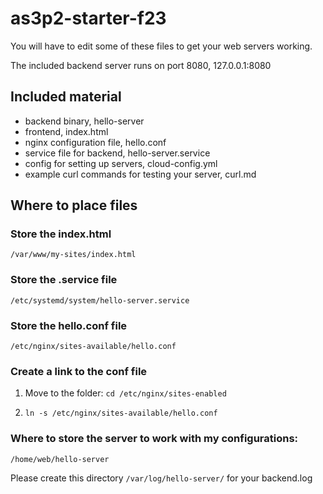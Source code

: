 # as3p2-starter-f23

You will have to edit some of these files to get your web servers working.

The included backend server runs on port 8080, 127.0.0.1:8080

## Included material

- backend binary, hello-server
- frontend, index.html
- nginx configuration file, hello.conf
- service file for backend, hello-server.service
- config for setting up servers, cloud-config.yml
- example curl commands for testing your server, curl.md

## Where to place files

### Store the index.html

```/var/www/my-sites/index.html```

### Store the .service file

```/etc/systemd/system/hello-server.service```

### Store the hello.conf file

```/etc/nginx/sites-available/hello.conf```

### Create a link to the conf file

1. Move to the folder: ``` cd /etc/nginx/sites-enabled ```

2. ```ln -s /etc/nginx/sites-available/hello.conf```

### Where to store the server to work with my configurations:

```/home/web/hello-server```

Please create this directory ```/var/log/hello-server/``` for your backend.log

